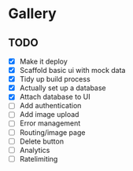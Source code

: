 # Gallery

## TODO

- [x] Make it deploy
- [x] Scaffold basic ui with mock data
- [x] Tidy up build process
- [x] Actually set up a database
- [x] Attach database to UI
- [ ] Add authentication
- [ ] Add image upload
- [ ] Error management
- [ ] Routing/image page
- [ ] Delete button
- [ ] Analytics
- [ ] Ratelimiting
